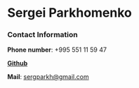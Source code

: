 # **Sergei Parkhomenko** 

### **Contact Information**
**Phone number**: +995 551 11 59 47

[**Github**](https://github.com/SergeyParks)

**Mail**: sergparkh@gmail.com

